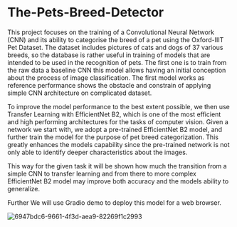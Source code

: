 # The-Pets-Breed-Detector

This project focuses on the training of a Convolutional Neural Network (CNN) and its ability to categorise the breed of a pet using the Oxford-IIIT Pet Dataset. The dataset includes pictures of cats and dogs of 37 various breeds, so the database is rather useful in training of models that are intended to be used in the recognition of pets.
The first one is to train from the raw data a baseline CNN this model allows having an initial conception about the process of image classification. The first model works as reference performance shows the obstacle and constrain of applying simple CNN architecture on complicated dataset.

To improve the model performance to the best extent possible, we then use Transfer Learning with EfficientNet B2, which is one of the most efficient and high performing architectures for the tasks of computer vision. Given a network we start with, we adopt a pre-trained EfficientNet B2 model, and further train the model for the purpose of pet breed categorization. This greatly enhances the models capability since the pre-trained network is not only able to identify deeper characteristics about the images.

This way for the given task it will be shown how much the transition from a simple CNN to transfer learning and from there to more complex EfficientNet B2 model may improve both accuracy and the models ability to generalize.

Further We will use Gradio demo to deploy this model for a web browser.

![6947bdc6-9661-4f3d-aea9-82269f1c2993](https://github.com/user-attachments/assets/77796ae9-a201-408b-8816-606c0fa3a214)
